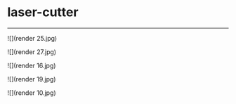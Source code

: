 # laser-cutter
----------------

![](render 25.jpg)

![](render 27.jpg)

![](render 16.jpg)

![](render 19.jpg)

![](render 10.jpg)
